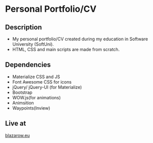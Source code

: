 Personal Portfolio/CV
===============
## Description
* My personal portfolio/CV created during my education in Software University (SoftUni). 
* HTML, CSS and main scripts are made from scratch.

## Dependencies
* Materialize CSS and JS
* Font Awesome CSS for icons
* jQuery/ jQuery-UI (for Materialize)
* Bootstrap
* WOW.js(for animations)
* Animsition
* Waypoints(Inview)

## Live at 
[blazarow.eu](http://blazarow.eu/)

